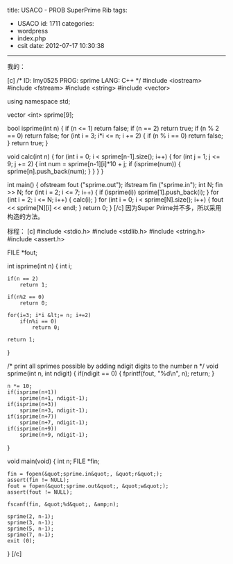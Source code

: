 title: USACO - PROB SuperPrime Rib
tags:
  - USACO
id: 1711
categories:
  - wordpress
  - index.php
  - csit
date: 2012-07-17 10:30:38
---

我的：<!--more-->

[c]
/*
ID: lmy0525
PROG: sprime
LANG: C++
*/
#include &lt;iostream&gt;
#include &lt;fstream&gt;
#include &lt;string&gt;
#include &lt;vector&gt;

using namespace std;

vector &lt;int&gt; sprime[9];

bool isprime(int n)
{
    if (n &lt;= 1)
        return false;
    if (n == 2)
        return true;
    if (n % 2 == 0)
        return false;
    for (int i = 3; i*i &lt;= n; i += 2)
    {
        if (n % i == 0) return false;
    }
    return true;
}

void calc(int n)
{
    for (int i = 0; i &lt; sprime[n-1].size(); i++)
    {
        for (int j = 1; j &lt;= 9; j += 2)
        {
            int num = sprime[n-1][i]*10 + j;
            if (isprime(num))
            {
                sprime[n].push_back(num);
            }
        }
    }
}

int main() {
    ofstream fout (&quot;sprime.out&quot;);
    ifstream fin (&quot;sprime.in&quot;);
    int N;
    fin &gt;&gt; N;
    for (int i = 2; i &lt;= 7; i++)
    {
        if (isprime(i)) sprime[1].push_back(i);
    }
    for (int i = 2; i &lt;= N; i++)
    {
        calc(i);
    }
    for (int i = 0; i &lt; sprime[N].size(); i++)
    {
        fout &lt;&lt; sprime[N][i] &lt;&lt; endl;
    }
    return 0;
}
[/c]
因为Super Prime并不多，所以采用构造的方法。

标程：
[c]
#include &lt;stdio.h&gt;
#include &lt;stdlib.h&gt;
#include &lt;string.h&gt;
#include &lt;assert.h&gt;

FILE *fout;

int
isprime(int n)
{
	int i;

	if(n == 2)
		return 1;

	if(n%2 == 0)
		return 0;

	for(i=3; i*i &lt;= n; i+=2)
		if(n%i == 0)
			return 0;

	return 1;
}

/* print all sprimes possible by adding ndigit digits to the number n */
void
sprime(int n, int ndigit)
{
	if(ndigit == 0) {
		fprintf(fout, &quot;%d\n&quot;, n);
		return;
	}

	n *= 10;
	if(isprime(n+1))
		sprime(n+1, ndigit-1);
	if(isprime(n+3))
		sprime(n+3, ndigit-1);
	if(isprime(n+7))
		sprime(n+7, ndigit-1);
	if(isprime(n+9))
		sprime(n+9, ndigit-1);
}

void
main(void)
{
	int n;
	FILE *fin;

	fin = fopen(&quot;sprime.in&quot;, &quot;r&quot;);
	assert(fin != NULL);
	fout = fopen(&quot;sprime.out&quot;, &quot;w&quot;);
	assert(fout != NULL);

	fscanf(fin, &quot;%d&quot;, &amp;n);

	sprime(2, n-1);
	sprime(3, n-1);
	sprime(5, n-1);
	sprime(7, n-1);
	exit (0);
}
[/c]